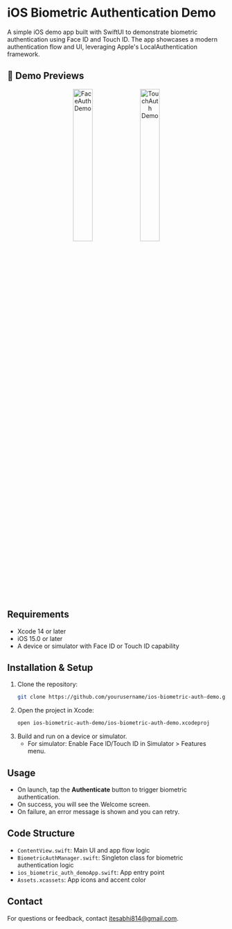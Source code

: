 # iOS Biometric Authentication Demo

A simple iOS demo app built with SwiftUI to demonstrate biometric authentication using Face ID and Touch ID. The app showcases a modern authentication flow and UI, leveraging Apple's LocalAuthentication framework.

## 🎥 Demo Previews

<p align="center">
  <img src="Recordings/FaceAuth.gif" alt="FaceAuth Demo" width="30%" />
  <img src="Recordings/TouchAuth.gif" alt="TouchAuth Demo" width="30%" />
</p>



## Requirements

- Xcode 14 or later
- iOS 15.0 or later
- A device or simulator with Face ID or Touch ID capability

## Installation & Setup

1. Clone the repository:
   ```sh
   git clone https://github.com/yourusername/ios-biometric-auth-demo.git
   ```
2. Open the project in Xcode:
   ```sh
   open ios-biometric-auth-demo/ios-biometric-auth-demo.xcodeproj
   ```
3. Build and run on a device or simulator.
   - For simulator: Enable Face ID/Touch ID in Simulator > Features menu.

## Usage

- On launch, tap the **Authenticate** button to trigger biometric authentication.
- On success, you will see the Welcome screen.
- On failure, an error message is shown and you can retry.

## Code Structure

- `ContentView.swift`: Main UI and app flow logic
- `BiometricAuthManager.swift`: Singleton class for biometric authentication logic
- `ios_biometric_auth_demoApp.swift`: App entry point
- `Assets.xcassets`: App icons and accent color

## Contact

For questions or feedback, contact [itesabhi814@gmail.com](mailto:itesabhi814@gmail.com).
